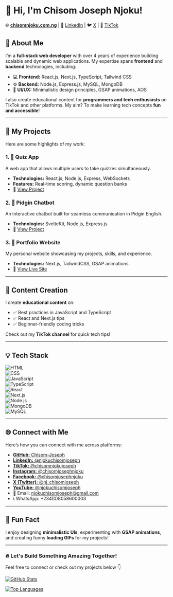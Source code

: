 # 👋 Hi, I'm Chisom Joseph Njoku!

🌐 [**chisomnjoku.com.ng**](https://chisomnjoku.com.ng) | 💼 [LinkedIn](https://www.linkedin.com/in/njokuchisomjoseph/) | 🐦 [X](https://x.com/nj_chisomjoseph) | 📱 [TikTok](https://www.tiktok.com/@chisomnjokujoseph)

## 🚀 About Me

I’m a **full-stack web developer** with over 4 years of experience building scalable and dynamic web applications. My expertise spans **frontend** and **backend** technologies, including:

- 💻 **Frontend:** React.js, Next.js, TypeScript, Tailwind CSS
- ⚙️ **Backend:** Node.js, Express.js, MySQL, MongoDB
- 🎨 **UI/UX:** Minimalistic design principles, GSAP animations, AOS

I also create educational content for **programmers and tech enthusiasts** on TikTok and other platforms. My aim? To make learning tech concepts **fun and accessible**!

---

## 📂 My Projects

Here are some highlights of my work:

### 1. 🧠 **Quiz App**

A web app that allows multiple users to take quizzes simultaneously.

- **Technologies:** React.js, Node.js, Express, WebSockets
- **Features:** Real-time scoring, dynamic question banks
- 🌟 [View Project](https://github.com/)

### 2. 💬 **Pidgin Chatbot**

An interactive chatbot built for seamless communication in Pidgin English.

- **Technologies:** SvelteKit, Node.js, Express.js
- 🌟 [View Project](https://github.com/)

### 3. 🌈 **Portfolio Website**

My personal website showcasing my projects, skills, and experience.

- **Technologies:** Next.js, TailwindCSS, GSAP animations
- 🌟 [View Live Site](https://chisomnjoku.com.ng)

---

## 📖 Content Creation

I create **educational content** on:

- ✅ Best practices in JavaScript and TypeScript
- ✅ React and Next.js tips
- ✅ Beginner-friendly coding tricks

Check out my **TikTok channel** for quick tech tips!

---

## 💡 Tech Stack

![HTML](https://img.shields.io/badge/-HTML-E34F26?logo=html5&logoColor=white)  
![CSS](https://img.shields.io/badge/-CSS-1572B6?logo=css3&logoColor=white)  
![JavaScript](https://img.shields.io/badge/-JavaScript-F7DF1E?logo=javascript&logoColor=black)  
![TypeScript](https://img.shields.io/badge/-TypeScript-3178C6?logo=typescript&logoColor=white)  
![React](https://img.shields.io/badge/-React-61DAFB?logo=react&logoColor=black)  
![Next.js](https://img.shields.io/badge/-Next.js-000000?logo=next.js&logoColor=white)  
![Node.js](https://img.shields.io/badge/-Node.js-339933?logo=node.js&logoColor=white)  
![MongoDB](https://img.shields.io/badge/-MongoDB-47A248?logo=mongodb&logoColor=white)  
![MySQL](https://img.shields.io/badge/-MySQL-4479A1?logo=mysql&logoColor=white)

---

## 🌐 Connect with Me

Here’s how you can connect with me across platforms:

- [**GitHub:** Chisom-Joseph](https://github.com/Chisom-Joseph)
- [**LinkedIn:** @njokuchisomjoseph](https://linkedin.com/in/njokuchisomjoseph/)
- [**TikTok:** @chisomnjokujoseph](https://www.tiktok.com/@chisomnjokujoseph)
- [**Instagram:** @chisomjosephnjoku](https://www.instagram.com/chisomjosephnjoku)
- [**Facebook:** @chisomjosephnjoku](https://web.facebook.com/chisomjosephnjoku/)
- [**X (Twitter):** @nj_chisomjoseph](https://x.com/nj_chisomjoseph)
- [**YouTube:** @njokuchisomjoseph](https://www.youtube.com/@njokuchisomjoseph)
- 📧 Email: [njokuchisomjoseph@gmail.com](mailto:njokuchisomjoseph@gmail.com)
- 📞 WhatsApp: +234(0)8058600003

---

## 🌟 Fun Fact

I enjoy designing **minimalistic UIs**, experimenting with **GSAP animations**, and creating funny **loading GIFs** for my projects!

---

### 🔥 Let's Build Something Amazing Together!

Feel free to connect or check out my projects below 👇

[![GitHub Stats](https://github-readme-stats.vercel.app/api?username=chisomnjoku&show_icons=true&theme=radical)](https://github.com/Chisom-Joseph)

[![Top Languages](https://github-readme-stats.vercel.app/api/top-langs/?username=chisomnjoku&layout=compact&theme=radical)](https://github.com/Chisom-Joseph)

